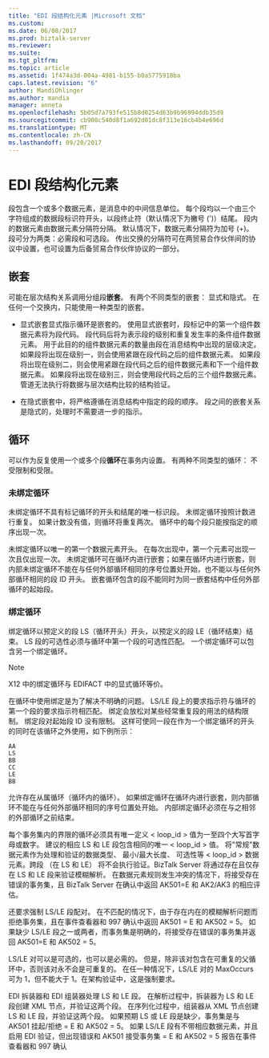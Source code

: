 ```yaml
---
title: "EDI 段结构化元素 |Microsoft 文档"
ms.custom: 
ms.date: 06/08/2017
ms.prod: biztalk-server
ms.reviewer: 
ms.suite: 
ms.tgt_pltfrm: 
ms.topic: article
ms.assetid: 1f474a3d-004a-4981-b155-b0a5775918ba
caps.latest.revision: "6"
author: MandiOhlinger
ms.author: mandia
manager: anneta
ms.openlocfilehash: 5b05d7a793fe515b8d0254d63b9b96994ddb35d9
ms.sourcegitcommit: cb908c540d8f1a692d01dc8f313e16cb4b4e696d
ms.translationtype: MT
ms.contentlocale: zh-CN
ms.lasthandoff: 09/20/2017
---
```

# <a name="edi-segment-structural-element"></a>EDI 段结构化元素
段包含一个或多个数据元素，是消息中的中间信息单位。 每个段均以一个由三个字符组成的数据段标识符开头，以段终止符（默认情况下为撇号 (')）结尾。 段内的数据元素由数据元素分隔符分隔。 默认情况下，数据元素分隔符为加号 (+)。 段可分为两类：必需段和可选段。 传出交换的分隔符可在两贸易合作伙伴间的协议中设置，也可设置为后备贸易合作伙伴协议的一部分。  
  
## <a name="nesting"></a>嵌套  
 可能在层次结构关系调用分组段**嵌套**。 有两个不同类型的嵌套： 显式和隐式。 在任何一个交换内，只能使用一种类型的嵌套。  
  
-   显式嵌套显式指示循环是嵌套的。 使用显式嵌套时，段标记中的第一个组件数据元素将为段代码。 段代码后将为表示段的级别和重复发生率的条件组件数据元素。 用于此目的的组件数据元素的数量由段在消息结构中出现的层级决定。 如果段将出现在级别一，则会使用紧跟在段代码之后的组件数据元素。 如果段将出现在级别二，则会使用紧跟在段代码之后的组件数据元素和下一个组件数据元素。 如果段将出现在级别三，则会使用段代码之后的三个组件数据元素。 管道无法执行将数据与层次结构比较的结构验证。  
  
-   在隐式嵌套中，将严格遵循在消息结构中指定的段的顺序。 段之间的嵌套关系是隐式的，处理时不需要进一步的指示。  
  
## <a name="loops"></a>循环  
 可以作为反复使用一个或多个段**循环**在事务内设置。 有两种不同类型的循环： 不受限制和受限。  
  
### <a name="unbounded-loops"></a>未绑定循环  
 未绑定循环不具有标记循环的开头和结尾的唯一标识段。 未绑定循环按照计数进行重复。 如果计数没有值，则循环将重复两次。 循环中的每个段只能按指定的顺序出现一次。  
  
 未绑定循环以唯一的第一个数据元素开头。 在每次出现中，第一个元素可出现一次且仅出现一次。 未绑定循环可在循环内进行嵌套；如果在循环内进行嵌套，则内部未绑定循环不能在与任何外部循环相同的序号位置处开始，也不能以与任何外部循环相同的段 ID 开头。 嵌套循环包含的段不能同时为同一嵌套结构中任何外部循环的起始段。  
  
### <a name="bounded-loops"></a>绑定循环  
 绑定循环以预定义的段 LS（循环开头）开头，以预定义的段 LE（循环结束）结束。 LS 段的可选性必须与循环中第一个段的可选性匹配。 一个绑定循环可以包含另一个绑定循环。  
  
> [!NOTE]
>  X12 中的绑定循环与 EDIFACT 中的显式循环等价。  
  
 在循环中使用绑定是为了解决不明确的问题。 LS/LE 段上的要求指示符与循环的第一个段的要求指示符相匹配。 绑定会放松对某些经常重复段的用法的结构限制。 绑定段对起始段 ID 没有限制。 这样可使同一段在作为一个绑定循环的开头的同时在该循环之外使用，如下例所示：  
  
```  
AA  
LS  
BB  
CC  
LE  
BB  
```  
  
 允许存在从属循环（循环内的循环）。 如果绑定循环在循环内进行嵌套，则内部循环不能在与任何外部循环相同的序号位置处开始。 内部绑定循环必须在与之相邻的外部循环之前结束。  
  
 每个事务集内的界限的循环必须具有唯一定义 < loop_id > 值为一至四个大写首字母或数字。 建议的相应 LS 和 LE 段包含相同的唯一 < loop_id > 值。 将"常规"数据元素作为处理和验证的数据类型、 最小/最大长度、 可选性等 < loop_id > 数据元素。跨段 （在 LS 和 LE） 将不会执行验证。BizTalk Server 将通过存在且仅存在 LS 和 LE 段来验证模糊解析。 在数据元素规则发生冲突的情况下，将接受存在错误的事务集，且 BizTalk Server 在确认中返回 AK501=E 和 AK2/AK3 的相应评估。  
  
 还要求强制 LS/LE 段配对。 在不匹配的情况下，由于存在内在的模糊解析问题而拒绝事务集，且在事件查看器和 997 确认中返回 AK501 = E 和 AK502 = 5。 如果缺少 LS/LE 段之一或两者，而事务集是明确的，将接受存在错误的事务集并返回 AK501=E 和 AK502 = 5。  
  
 LS/LE 对可以是可选的，也可以是必需的。 但是，除非该对包含在可重复的父循环中，否则该对永不会是可重复的。 在任一种情况下，LS/LE 对的 MaxOccurs 可为 1，但不能大于 1。在架构验证中，这是强制要求。  
  
 EDI 拆装器和 EDI 组装器处理 LS 和 LE 段。 在解析过程中，拆装器为 LS 和 LE 段创建 XML 节点，并验证这两个段。 在序列化过程中，组装器从 XML 节点创建 LS 和 LE 段，并验证这两个段。 如果预期 LS 或 LE 段是缺少，事务集是与 AK501 挂起/拒绝 = E 和 AK502 = 5。 如果 LS/LE 段有不带相应数据元素，并且启用 EDI 验证，但出现错误和 AK501 接受事务集 = E 和 AK502 = 5 报告在事件查看器和 997 确认